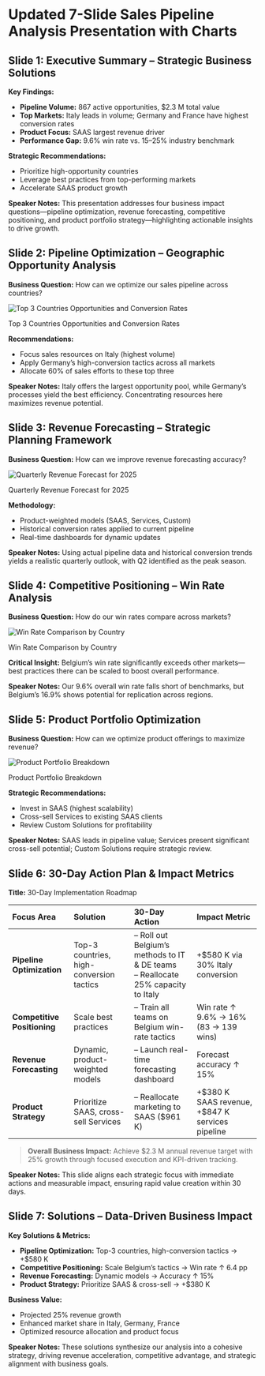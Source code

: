 # Updated 7-Slide Sales Pipeline Analysis Presentation with Charts

## Slide 1: Executive Summary – Strategic Business Solutions

**Key Findings:**

- **Pipeline Volume:** 867 active opportunities, \$2.3 M total value
- **Top Markets:** Italy leads in volume; Germany and France have highest conversion rates
- **Product Focus:** SAAS largest revenue driver
- **Performance Gap:** 9.6% win rate vs. 15–25% industry benchmark

**Strategic Recommendations:**

- Prioritize high-opportunity countries
- Leverage best practices from top-performing markets
- Accelerate SAAS product growth

**Speaker Notes:**
This presentation addresses four business impact questions—pipeline optimization, revenue forecasting, competitive positioning, and product portfolio strategy—highlighting actionable insights to drive growth.

## Slide 2: Pipeline Optimization – Geographic Opportunity Analysis

**Business Question:** How can we optimize our sales pipeline across countries?

![Top 3 Countries Opportunities and Conversion Rates](https://ppl-ai-code-interpreter-files.s3.amazonaws.com/web/direct-files/b5e3e14c54e8f757a2ef211c261f98ba/0ef68c11-42be-490b-8f12-075b3dacbae2/2c1e8414.png)

Top 3 Countries Opportunities and Conversion Rates

**Recommendations:**

- Focus sales resources on Italy (highest volume)
- Apply Germany’s high-conversion tactics across all markets
- Allocate 60% of sales efforts to these top three

**Speaker Notes:**
Italy offers the largest opportunity pool, while Germany’s processes yield the best efficiency. Concentrating resources here maximizes revenue potential.

## Slide 3: Revenue Forecasting – Strategic Planning Framework

**Business Question:** How can we improve revenue forecasting accuracy?

![Quarterly Revenue Forecast for 2025](https://ppl-ai-code-interpreter-files.s3.amazonaws.com/web/direct-files/b5e3e14c54e8f757a2ef211c261f98ba/7fec7409-49e8-4e41-98b8-09867b417600/24f5fb18.png)

Quarterly Revenue Forecast for 2025

**Methodology:**

- Product-weighted models (SAAS, Services, Custom)
- Historical conversion rates applied to current pipeline
- Real-time dashboards for dynamic updates

**Speaker Notes:**
Using actual pipeline data and historical conversion trends yields a realistic quarterly outlook, with Q2 identified as the peak season.

## Slide 4: Competitive Positioning – Win Rate Analysis

**Business Question:** How do our win rates compare across markets?

![Win Rate Comparison by Country](https://ppl-ai-code-interpreter-files.s3.amazonaws.com/web/direct-files/b5e3e14c54e8f757a2ef211c261f98ba/5e6da49a-143c-4700-9867-edb7869dc2eb/f4eecdaf.png)

Win Rate Comparison by Country

**Critical Insight:**
Belgium’s win rate significantly exceeds other markets—best practices there can be scaled to boost overall performance.

**Speaker Notes:**
Our 9.6% overall win rate falls short of benchmarks, but Belgium’s 16.9% shows potential for replication across regions.

## Slide 5: Product Portfolio Optimization

**Business Question:** How can we optimize product offerings to maximize revenue?

![Product Portfolio Breakdown](https://ppl-ai-code-interpreter-files.s3.amazonaws.com/web/direct-files/b5e3e14c54e8f757a2ef211c261f98ba/b62496de-71c1-46be-be65-08e9fa79bd1b/185d38b5.png)

Product Portfolio Breakdown

**Strategic Recommendations:**

- Invest in SAAS (highest scalability)
- Cross-sell Services to existing SAAS clients
- Review Custom Solutions for profitability

**Speaker Notes:**
SAAS leads in pipeline value; Services present significant cross-sell potential; Custom Solutions require strategic review.

## Slide 6: 30-Day Action Plan \& Impact Metrics

**Title:** 30-Day Implementation Roadmap


| Focus Area | Solution | 30-Day Action | Impact Metric |
| :-- | :-- | :-- | :-- |
| **Pipeline Optimization** | Top-3 countries, high-conversion tactics | – Roll out Belgium’s methods to IT \& DE teams<br>– Reallocate 25% capacity to Italy | +\$580 K via 30% Italy conversion |
| **Competitive Positioning** | Scale best practices | – Train all teams on Belgium win-rate tactics | Win rate ↑ 9.6% → 16% (83 → 139 wins) |
| **Revenue Forecasting** | Dynamic, product-weighted models | – Launch real-time forecasting dashboard | Forecast accuracy ↑ 15% |
| **Product Strategy** | Prioritize SAAS, cross-sell Services | – Reallocate marketing to SAAS (\$961 K) | +\$380 K SAAS revenue, +\$847 K services pipeline |

> **Overall Business Impact:** Achieve \$2.3 M annual revenue target with 25% growth through focused execution and KPI-driven tracking.

**Speaker Notes:**
This slide aligns each strategic focus with immediate actions and measurable impact, ensuring rapid value creation within 30 days.

## Slide 7: Solutions – Data-Driven Business Impact

**Key Solutions \& Metrics:**

- **Pipeline Optimization:** Top-3 countries, high-conversion tactics → +\$580 K
- **Competitive Positioning:** Scale Belgium’s tactics → Win rate ↑ 6.4 pp
- **Revenue Forecasting:** Dynamic models → Accuracy ↑ 15%
- **Product Strategy:** Prioritize SAAS \& cross-sell → +\$380 K

**Business Value:**

- Projected 25% revenue growth
- Enhanced market share in Italy, Germany, France
- Optimized resource allocation and product focus

**Speaker Notes:**
These solutions synthesize our analysis into a cohesive strategy, driving revenue acceleration, competitive advantage, and strategic alignment with business goals.


